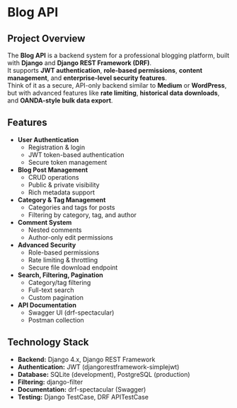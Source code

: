 #  Blog API

##  Project Overview

The **Blog API** is a backend system for a professional blogging platform, built with **Django** and **Django REST Framework (DRF)**.  
It supports **JWT authentication**, **role-based permissions**, **content management**, and **enterprise-level security features**.  
Think of it as a secure, API-only backend similar to **Medium** or **WordPress**, but with advanced features like **rate limiting**, **historical data downloads**, and **OANDA-style bulk data export**.



##  Features
- **User Authentication**
  - Registration & login
  - JWT token-based authentication
  - Secure token management
- **Blog Post Management**
  - CRUD operations
  - Public & private visibility
  - Rich metadata support
- **Category & Tag Management**
  - Categories and tags for posts
  - Filtering by category, tag, and author
- **Comment System**
  - Nested comments
  - Author-only edit permissions
- **Advanced Security**
  - Role-based permissions
  - Rate limiting & throttling
  - Secure file download endpoint
- **Search, Filtering, Pagination**
  - Category/tag filtering
  - Full-text search
  - Custom pagination
- **API Documentation**
  - Swagger UI (drf-spectacular)
  - Postman collection



##  Technology Stack
- **Backend:** Django 4.x, Django REST Framework
- **Authentication:** JWT (djangorestframework-simplejwt)
- **Database:** SQLite (development), PostgreSQL (production)
- **Filtering:** django-filter
- **Documentation:** drf-spectacular (Swagger)
- **Testing:** Django TestCase, DRF APITestCase




